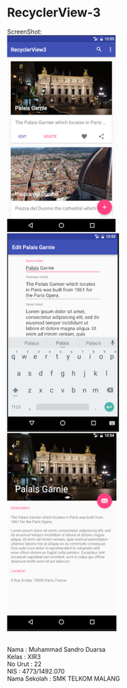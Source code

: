 # RecyclerView-3

ScreenShot:
<br><img src="https://github.com/LelakiTamvan/RecyclerView-3/blob/master/3%2C1.PNG"/>
<br><img src="https://github.com/LelakiTamvan/RecyclerView-3/blob/master/3%2C2.PNG"/>
<br><img src="https://github.com/LelakiTamvan/RecyclerView-3/blob/master/3%2C3.PNG"/>


<br>Nama          : Muhammad Sandro Duarsa
<br>Kelas         : XIR3
<br>No Urut       : 22
<br>NIS           : 4773/1492.070
<br>Nama Sekolah  : SMK TELKOM MALANG

